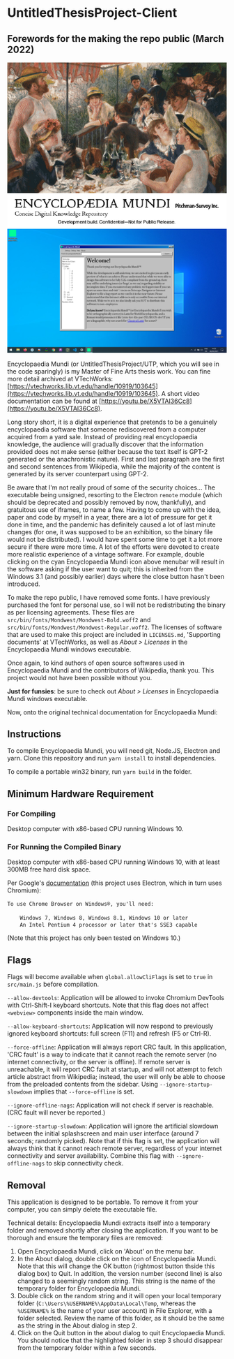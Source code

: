 # UntitledThesisProject-Client

## Forewords for the making the repo public (March 2022)

![Encyclopaedia Mundi splashscreen, with part of Renoir's « Le Déjeuner des canotiers » on the top of the screen, with pixelated phrases 'Encyclopaedia Mundi', 'Pitchman-Survoy Inc.', 'Concise Digital Knowledge Repository', 'Development build. Confidential—Not for Public Release' below the image.](./Thesis%20Poster/splashscreen.jpg)
![Encyclopaedia Mundi running on the Windows 10 desktop environment.](./Thesis%20Poster/screenshot.png)

Encyclopaedia Mundi (or UntitledThesisProject/UTP, which you will see in the code sparingly) is my Master of Fine Arts thesis work. You can fine more detail archived at VTechWorks: [https://vtechworks.lib.vt.edu/handle/10919/103645](https://vtechworks.lib.vt.edu/handle/10919/103645). A short video documentation can be found at [https://youtu.be/X5VTAI36Cc8](https://youtu.be/X5VTAI36Cc8).

Long story short, it is a digital experience that pretends to be a genuinely encyclopaedia software that someone rediscovered from a computer acquired from a yard sale. Instead of providing real encyclopaedia knowledge, the audience will gradually discover that the information provided does not make sense (either because the text itself is GPT-2 generated or the anachronistic nature). First and last paragraph are the first and second sentences from Wikipedia, while the majority of the content is generated by its server counterpart using GPT-2.

Be aware that I'm not really proud of some of the security choices... The executable being unsigned, resorting to the Electron `remote` module (which should be deprecated and possibly removed by now, thankfully), and gratuitous use of iframes, to name a few. Having to come up with the idea, paper and code by myself in a year, there are a lot of pressure for get it done in time, and the pandemic has definitely caused a lot of last minute changes (for one, it was supposed to be an exhibition, so the binary file would not be distributed). I would have spent some time to get it a lot more secure if there were more time. A lot of the efforts were devoted to create more realistic experience of a vintage software. For example, double clicking on the cyan Encyclopaedia Mundi icon above menubar will result in the software asking if the user want to quit; this is inherited from the Windows 3.1 (and possibly earlier) days where the close button hasn't been introduced.

To make the repo public, I have removed some fonts. I have previously purchased the font for personal use, so I will not be redistributing the binary as per licensing agreements. These files are `src/bin/fonts/Mondwest/Mondwest-Bold.woff2` and `src/bin/fonts/Mondwest/Mondwest-Regular.woff2`. The licenses of software that are used to make this project are included in `LICENSES.md`, 'Supporting documents' at VTechWorks, as well as _About > Licenses_ in the Encyclopaedia Mundi windows executable.

Once again, to kind authors of open source softwares used in Encyclopaedia Mundi and the contributors of Wikipedia, thank you. This project would not have been possible without you.

**Just for funsies**: be sure to check out _About > Licenses_ in Encyclopaedia Mundi windows executable.

Now, onto the original technical documentation for Encyclopaedia Mundi:

## Instructions

To compile Encyclopaedia Mundi, you will need git, Node.JS, Electron and yarn. Clone this repository and run `yarn install` to install dependencies.

To compile a portable win32 binary, run `yarn build` in the folder.

## Minimum Hardware Requirement

### For Compiling

Desktop computer with x86-based CPU running Windows 10.

### For Running the Compiled Binary

Desktop computer with x86-based CPU running Windows 10, with at least 300MB free hard disk space.

Per Google's [documentation](https://support.google.com/chrome/a/answer/7100626?hl=en) (this project uses Electron, which in turn uses Chromium):

```
To use Chrome Browser on Windows®, you'll need:

    Windows 7, Windows 8, Windows 8.1, Windows 10 or later
    An Intel Pentium 4 processor or later that's SSE3 capable
```

(Note that this project has only been tested on Windows 10.)

## Flags

Flags will become available when `global.allowCliFlags` is set to `true` in `src/main.js` before compilation.

`--allow-devtools`: Application will be allowed to invoke Chromium DevTools with Ctrl-Shift-I keyboard shortcuts. Note that this flag does not affect `<webview>` components inside the main window.

`--allow-keyboard-shortcuts`: Application will now respond to previously ignored keyboard shortcuts: full screen (F11) and refresh (F5 or Ctrl-R).

`--force-offline`: Application will always report CRC fault. In this application, 'CRC fault' is a way to indicate that it cannot reach the remote server (no internet connectivity, or the server is offline). If remote server is unreachable, it will report CRC fault at startup, and will not attempt to fetch article abstract from Wikipedia; instead, the user will only be able to choose from the preloaded contents from the sidebar. Using `--ignore-startup-slowdown` implies that `--force-offline` is set.

`--ignore-offline-nags`: Application will not check if server is reachable. (CRC fault will never be reported.)

`--ignore-startup-slowdown`: Application will ignore the artificial slowdown between the initial splashscreen and main user interface (around 7 seconds; randomly picked). Note that if this flag is set, the application will always think that it cannot reach remote server, regardless of your internet connectivity and server availability. Combine this flag with `--ignore-offline-nags` to skip connectivity check.

## Removal

This application is designed to be portable. To remove it from your computer, you can simply delete the executable file.

Technical details: Encyclopaedia Mundi extracts itself into a temporary folder and removed shortly after closing the application. If you want to be thorough and ensure the temporary files are removed:

1. Open Encyclopaedia Mundi, click on 'About' on the menu bar.
2. In the About dialog, double click on the icon of Encyclopaedia Mundi. Note that this will change the OK button (rightmost button thside this dialog box) to Quit. In addition, the version number (second line) is also changed to a seemingly random string. This string is the name of the temporary folder for Encyclopaedia Mundi.
3. Double click on the random string and it will open your local temporary folder (`C:\Users\%USERNAME%\AppData\Local\Temp`, whereas the `%USERNAME%` is the name of your user account) in File Explorer, with a folder selected. Review the name of this folder, as it should be the same as the string in the About dialog in step 2.
4. Click on the Quit button in the about dialog to quit Encyclopaedia Mundi. You should notice that the highlighted folder in step 3 should disappear from the temporary folder within a few seconds.
